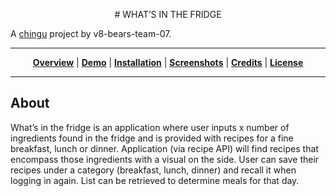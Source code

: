 <p align="center">
# WHAT’S IN THE FRIDGE
</p>
A <a href="https://chingu.io/" target="_blank">chingu</a> project by v8-bears-team-07.

<hr>
<p align="center">
<b><a href="#about-goodwork">Overview</a></b>
|
<b><a href="#demo">Demo</a></b>
|
<b><a href="#installation">Installation</a></b>
|
<b><a href="#screenshots-top">Screenshots</a></b>
|
<b><a href="#credits-top">Credits</a></b>
|
<b><a href="#license-top">License</a></b>
</p>
<hr>

## About
What’s in the fridge is an application where user inputs x number of ingredients found in the fridge and is provided with recipes for a fine breakfast, lunch or dinner. Application (via recipe API) will find recipes that encompass those ingredients with a visual on the side. User can save their recipes under a category (breakfast, lunch, dinner) and recall it when logging in again. List can be retrieved to determine meals for that day.